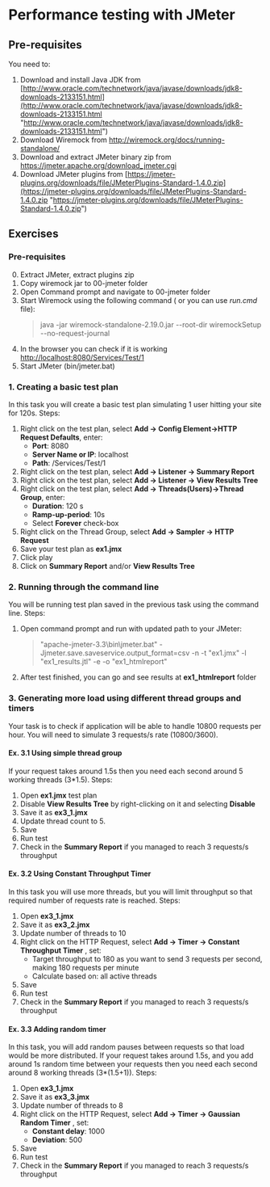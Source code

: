 # Performance testing with JMeter #
## Pre-requisites ##
You need to:

1. Download and install Java JDK from [http://www.oracle.com/technetwork/java/javase/downloads/jdk8-downloads-2133151.html](http://www.oracle.com/technetwork/java/javase/downloads/jdk8-downloads-2133151.html "http://www.oracle.com/technetwork/java/javase/downloads/jdk8-downloads-2133151.html")
2. Download Wiremock from http://wiremock.org/docs/running-standalone/
3. Download and extract JMeter binary zip from https://jmeter.apache.org/download_jmeter.cgi
4. Download JMeter plugins from [https://jmeter-plugins.org/downloads/file/JMeterPlugins-Standard-1.4.0.zip](https://jmeter-plugins.org/downloads/file/JMeterPlugins-Standard-1.4.0.zip "https://jmeter-plugins.org/downloads/file/JMeterPlugins-Standard-1.4.0.zip")
## Exercises ##
### Pre-requisites ##
0. Extract JMeter, extract plugins zip
1. Copy wiremock jar to 00-jmeter folder
2. Open Command prompt and navigate to 00-jmeter folder
3. Start Wiremock using the following command ( or you can use *run.cmd* file):
	> java -jar wiremock-standalone-2.19.0.jar --root-dir wiremockSetup --no-request-journal
4. In the browser you can check if it is working [http://localhost:8080/Services/Test/1](http://localhost:8080/Services/Test/1 "http://localhost:8080/Services/Test/1")
5. Start JMeter (bin/jmeter.bat)
 
### 1. Creating a basic test plan ###
In this task you will create a basic test plan simulating 1 user hitting your site for 120s. Steps:

1. Right click on the test plan, select **Add -> Config Element->HTTP Request Defaults**, enter:
   - **Port**: 8080
   - **Server Name or IP**: localhost
   - **Path**: /Services/Test/1
2. Right click on the test plan, select **Add -> Listener -> Summary Report**
3. Right click on the test plan, select **Add -> Listener -> View Results Tree**
3. Right click on the test plan, select **Add -> Threads(Users)->Thread Group**, enter:
	- **Duration**: 120 s
	- **Ramp-up-period**: 10s
	- Select **Forever** check-box
4. Right click on the Thread Group, select **Add -> Sampler -> HTTP Request**
5. Save your test plan as **ex1.jmx**
6. Click play
7. Click on **Summary Report** and/or **View Results Tree** 


### 2. Running through the command line ###
You will be running test plan saved in the previous task using the command line. Steps:

1. Open command prompt and run with updated path to your JMeter:
	> "apache-jmeter-3.3\bin\jmeter.bat" -Jjmeter.save.saveservice.output_format=csv -n -t "ex1.jmx" -l "ex1_results.jtl" -e -o "ex1_htmlreport"
2. After test finished, you can go and see results at **ex1_htmlreport** folder

### 3. Generating more load using different thread groups and timers

Your task is to check if application will be able to handle 10800 requests per hour. You will need to simulate 3 requests/s rate (10800/3600).


#### Ex. 3.1 Using simple thread group ####

If your request takes around 1.5s then you need each second around 5 working threads (3*1.5). Steps:

1. Open **ex1.jmx** test plan
2. Disable  **View Results Tree** by right-clicking on it and selecting **Disable**
2. Save it as **ex3_1.jmx**
3. Update thread count to 5.
4. Save
2. Run test
3. Check in the **Summary Report** if you managed to reach 3 requests/s throughput 

#### Ex. 3.2 Using Constant Throughput Timer ####
In this task you will use more threads, but you will limit throughput so that required number of requests rate is reached. Steps:

1. Open  **ex3_1.jmx**
2. Save it as **ex3_2.jmx**
3. Update number of threads to 10 
4. Right click on the HTTP Request, select **Add -> Timer -> Constant Throughput Timer** , set:
   - Target throughput to 180 as you want to send 3 requests per second, making 180 requests per minute
   - Calculate based on: all active threads
5. Save
6. Run test
7. Check in the **Summary Report** if you managed to reach 3 requests/s throughput 


#### Ex. 3.3 Adding random timer ####
In this task, you will add random pauses between requests so that load would be more distributed. If your request takes around 1.5s, and you add around 1s random time between your requests then you need each second around 8 working threads (3*(1.5+1)). Steps:

1. Open  **ex3_1.jmx**
2. Save it as **ex3_3.jmx**
3. Update number of threads to 8 
4. Right click on the HTTP Request, select **Add -> Timer -> Gaussian Random Timer** , set:
   - **Constant delay**: 1000
   - **Deviation**: 500
5. Save
6. Run test
7. Check in the **Summary Report** if you managed to reach 3 requests/s throughput 
